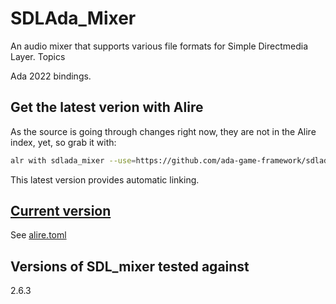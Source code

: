 # SDLAda_Mixer

An audio mixer that supports various file formats for Simple Directmedia Layer.
Topics

Ada 2022 bindings.

## Get the latest verion with Alire

As the source is going through changes right now, they are not in the Alire index, yet, so grab it with:

```bash
alr with sdlada_mixer --use=https://github.com/ada-game-framework/sdlada_mixer.git
```

This latest version provides automatic linking.

## [Current version](http://www.semver.org)

See [alire.toml](./alire.toml)

## Versions of SDL_mixer tested against

2.6.3


